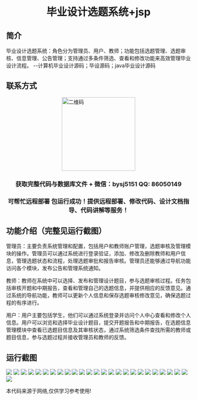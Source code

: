 <p><h1 align="center">毕业设计选题系统+jsp</h1></p>

## 简介
毕业设计选题系统：角色分为管理员、用户、教师；功能包括选题管理、选题审核、信息管理、公告管理；支持通过多条件筛选、查看和修改功能来高效管理毕业设计流程。    --计算机毕业设计源码；毕设源码；java毕业设计源码


## 联系方式
<img src="https://bs-1329754181.cos.ap-shanghai.myqcloud.com/wx.jpg" alt="二维码" style="display: block; margin: 0 auto;" width="200px">
<p><h3 align="center">获取完整代码与数据库文件 + 微信：bysj5151 QQ: 86050149</h3></p>
<p><h3 align="center">可帮忙远程部署 包运行成功！提供远程部署、修改代码、设计文档指导、代码讲解等服务！</h3></p>

## 功能介绍（完整见运行截图）
管理员：主要负责系统管理和配置，包括用户和教师账户管理，选题审核及管理模块的操作。管理员可以通过系统进行登录验证，添加、修改及删除教师和用户信息，管理选题状态和流程，处理选题审批和报告审核。管理员还能够通过导航功能访问各个模块，发布公告和管理系统通知。 

教师：教师在系统中可以选择、发布和管理设计题目，参与选题审核过程。任务包括审核开题和中期报告，查看和管理自己的选题信息，并提供相应的反馈意见。通过系统的导航功能，教师可以更新个人信息和保存选题审核修改意见，确保选题过程的有序进行。

用户：用户主要包括学生，他们可以通过系统登录并访问个人中心查看和修改个人信息。用户可以浏览和选择毕业设计题目，提交开题报告和中期报告，在选题信息管理模块中查看已选题目信息及其审核状态，通过系统筛选条件查找所需的教师或题目信息，参与选题过程并接收管理员和教师的反馈。


## 运行截图
![](https://bs-1329754181.cos.ap-shanghai.myqcloud.com/ssm/GraduationTopicSystemJsp/img/001.jpg)
![](https://bs-1329754181.cos.ap-shanghai.myqcloud.com/ssm/GraduationTopicSystemJsp/img/002.jpg)
![](https://bs-1329754181.cos.ap-shanghai.myqcloud.com/ssm/GraduationTopicSystemJsp/img/003.jpg)
![](https://bs-1329754181.cos.ap-shanghai.myqcloud.com/ssm/GraduationTopicSystemJsp/img/004.jpg)
![](https://bs-1329754181.cos.ap-shanghai.myqcloud.com/ssm/GraduationTopicSystemJsp/img/005.jpg)
![](https://bs-1329754181.cos.ap-shanghai.myqcloud.com/ssm/GraduationTopicSystemJsp/img/006.jpg)
![](https://bs-1329754181.cos.ap-shanghai.myqcloud.com/ssm/GraduationTopicSystemJsp/img/007.jpg)
![](https://bs-1329754181.cos.ap-shanghai.myqcloud.com/ssm/GraduationTopicSystemJsp/img/008.jpg)
![](https://bs-1329754181.cos.ap-shanghai.myqcloud.com/ssm/GraduationTopicSystemJsp/img/009.jpg)
![](https://bs-1329754181.cos.ap-shanghai.myqcloud.com/ssm/GraduationTopicSystemJsp/img/010.jpg)
![](https://bs-1329754181.cos.ap-shanghai.myqcloud.com/ssm/GraduationTopicSystemJsp/img/011.jpg)
![](https://bs-1329754181.cos.ap-shanghai.myqcloud.com/ssm/GraduationTopicSystemJsp/img/012.jpg)
![](https://bs-1329754181.cos.ap-shanghai.myqcloud.com/ssm/GraduationTopicSystemJsp/img/013.jpg)
![](https://bs-1329754181.cos.ap-shanghai.myqcloud.com/ssm/GraduationTopicSystemJsp/img/014.jpg)
![](https://bs-1329754181.cos.ap-shanghai.myqcloud.com/ssm/GraduationTopicSystemJsp/img/015.jpg)
![](https://bs-1329754181.cos.ap-shanghai.myqcloud.com/ssm/GraduationTopicSystemJsp/img/016.jpg)
![](https://bs-1329754181.cos.ap-shanghai.myqcloud.com/ssm/GraduationTopicSystemJsp/img/017.jpg)
![](https://bs-1329754181.cos.ap-shanghai.myqcloud.com/ssm/GraduationTopicSystemJsp/img/018.jpg)
![](https://bs-1329754181.cos.ap-shanghai.myqcloud.com/ssm/GraduationTopicSystemJsp/img/019.jpg)
![](https://bs-1329754181.cos.ap-shanghai.myqcloud.com/ssm/GraduationTopicSystemJsp/img/020.jpg)
![](https://bs-1329754181.cos.ap-shanghai.myqcloud.com/ssm/GraduationTopicSystemJsp/img/021.jpg)
![](https://bs-1329754181.cos.ap-shanghai.myqcloud.com/ssm/GraduationTopicSystemJsp/img/022.jpg)
![](https://bs-1329754181.cos.ap-shanghai.myqcloud.com/ssm/GraduationTopicSystemJsp/img/023.jpg)
![](https://bs-1329754181.cos.ap-shanghai.myqcloud.com/ssm/GraduationTopicSystemJsp/img/024.jpg)
![](https://bs-1329754181.cos.ap-shanghai.myqcloud.com/ssm/GraduationTopicSystemJsp/img/025.jpg)
![](https://bs-1329754181.cos.ap-shanghai.myqcloud.com/ssm/GraduationTopicSystemJsp/img/026.jpg)

<p>本代码来源于网络,仅供学习参考使用!</p>
